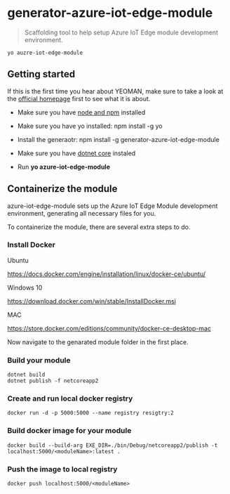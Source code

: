 # generator-azure-iot-edge-module

> Scaffolding tool to help setup Azure IoT Edge module development environment.

```
yo auzre-iot-edge-module
```

## Getting started

If this is the first time you hear about YEOMAN, make sure to take a look at the [official homepage](http://yeoman.io/) first to see what it is about.

- Make sure you have [node and npm](https://nodejs.org/en/download/ ) installed

- Make sure you have yo installed: npm install -g yo

- Install the generaotr: npm install -g generator-azure-iot-edge-module

- Make sure you have [dotnet core](https://www.microsoft.com/net/core) instaled

- Run **yo azure-iot-edge-module**

## Containerize the module

azure-iot-edge-module sets up the Azure IoT Edge Module development environment, generating all necessary files for you.

To containerize the module, there are several extra steps to do.

### Install Docker 
Ubuntu

https://docs.docker.com/engine/installation/linux/docker-ce/ubuntu/

Windows 10

https://download.docker.com/win/stable/InstallDocker.msi

MAC

https://store.docker.com/editions/community/docker-ce-desktop-mac

Now navigate to the genarated module folder in the first place.

### Build your module
```
dotnet build
dotnet publish -f netcoreapp2
```
### Create and run local docker registry
```
docker run -d -p 5000:5000 --name registry resigtry:2
```
### Build docker image for your module
```
docker build --build-arg EXE_DIR=./bin/Debug/netcoreapp2/publish -t localhost:5000/<moduleName>:latest .
```
### Push the image to local registry
```
docker push localhost:5000/<moduleName>
```
